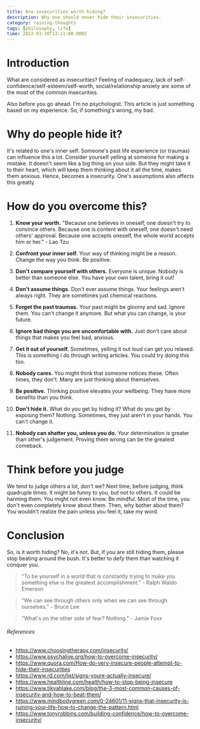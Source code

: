 ```yaml
---
title: Are insecurities worth hiding?
description: Why one should never hide their insecurities.
category: raining-thoughts
tags: [philosophy, life]
time: 2022-03-30T13:11:00.000Z
---
```


# Introduction

What are considered as insecurities? Feeling of inadequacy, lack of self-confidence/self-esteem/self-worth, social/relationship anxiety are some of the most of the common insecurities.

Also before you go ahead. I'm no psychologist. This article is just something based on my experience. So, if something's wrong, my bad.

# Why do people hide it?

It's related to one's inner self. Someone's past life experience (or traumas) can influence this a lot. Consider yourself yelling at someone for making a mistake. It doesn't seem like a big thing on your side. But they might take it to their heart, which will keep them thinking about it all the time, makes them anxious. Hence, becomes a insecurity. One's assumptions also affects this greatly.

# How do you overcome this?

1.  **Know your worth.** "Because one believes in oneself, one doesn't try to convince others. Because one is content with oneself, one doesn't need others' approval. Because one accepts oneself, the whole world accepts him or her." - Lao Tzu

2.  **Confront your inner self.** Your way of thinking might be a reason. Change the way you think. Be positive.

3.  **Don't compare yourself with others.** Everyone is unique. Nobody is better than someone else. You have your own talent, bring it out!

4.  **Don't assume things.** Don't ever assume things. Your feelings aren't always right. They are sometimes just chemical reactions.

5.  **Forget the past traumas.** Your past might be gloomy and sad. Ignore them. You can't change it anymore. But what you can change, is your future.

6.  **Ignore bad things you are uncomfortable with.** Just don't care about things that makes you feel bad, anxious.

7.  **Get it out of yourself.** Sometimes, yelling it out loud can get you relaxed. This is something I do through writing articles. You could try doing this too.

8.  **Nobody cares.** You might think that someone notices these. Often times, they don't. Many are just thinking about themselves.

9.  **Be positive.** Thinking positive elevates your wellbeing. They have more benefits than you think.

10. **Don't hide it.** What do you get by hiding it? What do you get by exposing them? Nothing. Sometimes, they just aren't in your hands. You can't change it.

11. **Nobody can shatter you, unless you do.** Your determination is greater than other's judgement. Proving them wrong can be the greatest comeback.

# Think before you judge

We tend to judge others a lot, don't we? Next time, before judging, think quadruple times. It might be funny to you, but not to others. It could be harming them. You might not even know. Be mindful. Most of the time, you don't even completely know about them. Then, why bother about them? You wouldn't realize the pain unless you feel it, take my word.

# Conclusion

So, is it worth hiding? No, it's not. But, if you are still hiding them, please stop beating around the bush. It's better to defy them than watching it conquer you.

> "To be yourself in a world that is constantly trying to make you something else is the greatest accomplishment." - Ralph Waldo Emerson

> "We can see through others only when we can see through ourselves." - Bruce Lee

> "What's on the other side of fear? Nothing." - Jamie Foxx

###### References

-   https://www.choosingtherapy.com/insecurity/
-   https://www.psychalive.org/how-to-overcome-insecurity/
-   https://www.quora.com/How-do-very-insecure-people-attempt-to-hide-their-insecurities
-   https://www.rd.com/list/signs-youre-actually-insecure/
-   https://www.healthline.com/health/how-to-stop-being-insecure
-   https://www.tikvahlake.com/blog/the-3-most-common-causes-of-insecurity-and-how-to-beat-them/
-   https://www.mindbodygreen.com/0-24601/11-signs-that-insecurity-is-ruining-your-life-how-to-change-the-pattern.html
-   https://www.tonyrobbins.com/building-confidence/how-to-overcome-insecurity/
